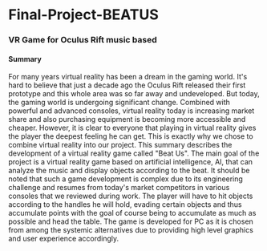 # Final-Project-BEATUS
### VR Game for Oculus Rift music based
#### Summary
For many years virtual reality has been a dream in the gaming world.
It's hard to believe that just a decade ago the Oculus Rift released their first prototype and
this whole area was so far away and undeveloped.
But today, the gaming world is undergoing significant change.
Combined with powerful and advanced consoles, virtual reality today is increasing market
share and also purchasing equipment is becoming more accessible and cheaper.
However, it is clear to everyone that playing in virtual reality gives the player the deepest
feeling he can get.
This is exactly why we chose to combine virtual reality into our project.
This summary describes the development of a virtual reality game called "Beat Us".
The main goal of the project is a virtual reality game based on artificial intelligence, AI, that
can analyze the music and display objects according to the beat.
It should be noted that such a game development is complex due to its engineering
challenge and resumes from today's market competitors in various consoles that we
reviewed during work.
The player will have to hit objects according to the handles he will hold, evading certain
objects and thus accumulate points with the goal of course being to accumulate as much as
possible and head the table.
The game is developed for PC as it is chosen from among the systemic alternatives due to
providing high level graphics and user experience accordingly.
